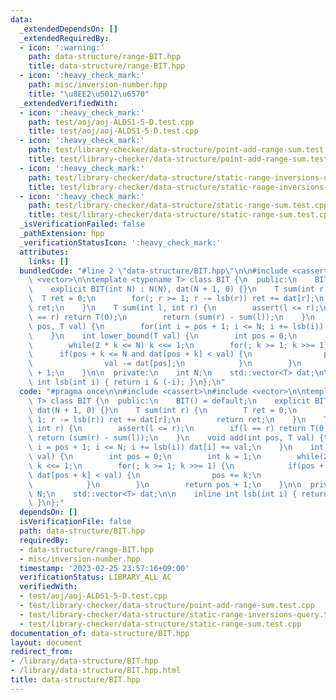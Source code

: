 ```yaml
---
data:
  _extendedDependsOn: []
  _extendedRequiredBy:
  - icon: ':warning:'
    path: data-structure/range-BIT.hpp
    title: data-structure/range-BIT.hpp
  - icon: ':heavy_check_mark:'
    path: misc/inversion-number.hpp
    title: "\u8EE2\u5012\u6570"
  _extendedVerifiedWith:
  - icon: ':heavy_check_mark:'
    path: test/aoj/aoj-ALDS1-5-D.test.cpp
    title: test/aoj/aoj-ALDS1-5-D.test.cpp
  - icon: ':heavy_check_mark:'
    path: test/library-checker/data-structure/point-add-range-sum.test.cpp
    title: test/library-checker/data-structure/point-add-range-sum.test.cpp
  - icon: ':heavy_check_mark:'
    path: test/library-checker/data-structure/static-range-inversions-query.test.cpp
    title: test/library-checker/data-structure/static-range-inversions-query.test.cpp
  - icon: ':heavy_check_mark:'
    path: test/library-checker/data-structure/static-range-sum.test.cpp
    title: test/library-checker/data-structure/static-range-sum.test.cpp
  _isVerificationFailed: false
  _pathExtension: hpp
  _verificationStatusIcon: ':heavy_check_mark:'
  attributes:
    links: []
  bundledCode: "#line 2 \"data-structure/BIT.hpp\"\n\n#include <cassert>\n#include\
    \ <vector>\n\ntemplate <typename T> class BIT {\n  public:\n    BIT() = default;\n\
    \    explicit BIT(int N) : N(N), dat(N + 1, 0) {}\n    T sum(int r) {\n      \
    \  T ret = 0;\n        for(; r >= 1; r -= lsb(r)) ret += dat[r];\n        return\
    \ ret;\n    }\n    T sum(int l, int r) {\n        assert(l <= r);\n        if(l\
    \ == r) return T(0);\n        return (sum(r) - sum(l));\n    }\n    void add(int\
    \ pos, T val) {\n        for(int i = pos + 1; i <= N; i += lsb(i)) dat[i] += val;\n\
    \    }\n    int lower_bound(T val) {\n        int pos = 0;\n        int k = 1;\n\
    \        while(2 * k <= N) k <<= 1;\n        for(; k >= 1; k >>= 1) {\n      \
    \      if(pos + k <= N and dat[pos + k] < val) {\n                pos += k;\n\
    \                val -= dat[pos];\n            }\n        }\n        return pos\
    \ + 1;\n    }\n\n  private:\n    int N;\n    std::vector<T> dat;\n\n    inline\
    \ int lsb(int i) { return i & (-i); }\n};\n"
  code: "#pragma once\n\n#include <cassert>\n#include <vector>\n\ntemplate <typename\
    \ T> class BIT {\n  public:\n    BIT() = default;\n    explicit BIT(int N) : N(N),\
    \ dat(N + 1, 0) {}\n    T sum(int r) {\n        T ret = 0;\n        for(; r >=\
    \ 1; r -= lsb(r)) ret += dat[r];\n        return ret;\n    }\n    T sum(int l,\
    \ int r) {\n        assert(l <= r);\n        if(l == r) return T(0);\n       \
    \ return (sum(r) - sum(l));\n    }\n    void add(int pos, T val) {\n        for(int\
    \ i = pos + 1; i <= N; i += lsb(i)) dat[i] += val;\n    }\n    int lower_bound(T\
    \ val) {\n        int pos = 0;\n        int k = 1;\n        while(2 * k <= N)\
    \ k <<= 1;\n        for(; k >= 1; k >>= 1) {\n            if(pos + k <= N and\
    \ dat[pos + k] < val) {\n                pos += k;\n                val -= dat[pos];\n\
    \            }\n        }\n        return pos + 1;\n    }\n\n  private:\n    int\
    \ N;\n    std::vector<T> dat;\n\n    inline int lsb(int i) { return i & (-i);\
    \ }\n};"
  dependsOn: []
  isVerificationFile: false
  path: data-structure/BIT.hpp
  requiredBy:
  - data-structure/range-BIT.hpp
  - misc/inversion-number.hpp
  timestamp: '2023-02-25 23:57:16+09:00'
  verificationStatus: LIBRARY_ALL_AC
  verifiedWith:
  - test/aoj/aoj-ALDS1-5-D.test.cpp
  - test/library-checker/data-structure/point-add-range-sum.test.cpp
  - test/library-checker/data-structure/static-range-inversions-query.test.cpp
  - test/library-checker/data-structure/static-range-sum.test.cpp
documentation_of: data-structure/BIT.hpp
layout: document
redirect_from:
- /library/data-structure/BIT.hpp
- /library/data-structure/BIT.hpp.html
title: data-structure/BIT.hpp
---
```


